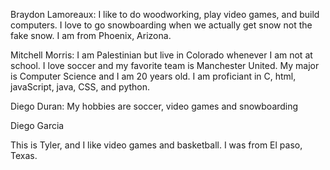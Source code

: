 Braydon Lamoreaux:
I like to do woodworking, play video games, and build computers. I love to go snowboarding when we actually get snow not the fake snow. I am from Phoenix, Arizona.

Mitchell Morris: I am Palestinian but live in Colorado whenever I am not at school. I love soccer and my favorite team is Manchester United. My major is Computer Science and I am 20 years old. I am proficiant in C, html, javaScript, java, CSS, and python. 

Diego Duran:
My hobbies are soccer, video games and snowboarding

Diego Garcia

This is Tyler, and I like video games and basketball. I was from El paso, Texas.
